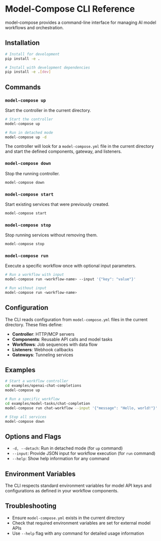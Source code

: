 # Model-Compose CLI Reference

model-compose provides a command-line interface for managing AI model workflows and orchestration.

## Installation

```bash
# Install for development
pip install -e .

# Install with development dependencies  
pip install -e .[dev]
```

## Commands

### `model-compose up`

Start the controller in the current directory.

```bash
# Start the controller
model-compose up

# Run in detached mode
model-compose up -d
```

The controller will look for a `model-compose.yml` file in the current directory and start the defined components, gateway, and listeners.

### `model-compose down`

Stop the running controller.

```bash
model-compose down
```

### `model-compose start`

Start existing services that were previously created.

```bash
model-compose start
```

### `model-compose stop`

Stop running services without removing them.

```bash
model-compose stop
```

### `model-compose run`

Execute a specific workflow once with optional input parameters.

```bash
# Run a workflow with input
model-compose run <workflow-name> --input '{"key": "value"}'

# Run without input
model-compose run <workflow-name>
```

## Configuration

The CLI reads configuration from `model-compose.yml` files in the current directory. These files define:

- **Controller**: HTTP/MCP servers
- **Components**: Reusable API calls and model tasks
- **Workflows**: Job sequences with data flow
- **Listeners**: Webhook callbacks
- **Gateways**: Tunneling services

## Examples

```bash
# Start a workflow controller
cd examples/openai-chat-completions
model-compose up

# Run a specific workflow
cd examples/model-tasks/chat-completion
model-compose run chat-workflow --input '{"message": "Hello, world!"}'

# Stop all services
model-compose down
```

## Options and Flags

- `-d, --detach`: Run in detached mode (for `up` command)
- `--input`: Provide JSON input for workflow execution (for `run` command)
- `--help`: Show help information for any command

## Environment Variables

The CLI respects standard environment variables for model API keys and configurations as defined in your workflow components.

## Troubleshooting

- Ensure `model-compose.yml` exists in the current directory
- Check that required environment variables are set for external model APIs
- Use `--help` flag with any command for detailed usage information